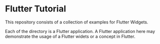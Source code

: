 # Flutter Tutorial

This repository consists of a collection of examples for Flutter Widgets.

Each of the directory is a Flutter application. A Flutter application here may demonstrate the usage of a Flutter widets or a concept in Flutter.
